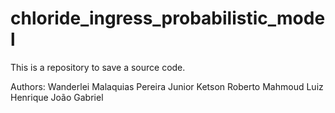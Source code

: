 # chloride_ingress_probabilistic_model

This is a repository to save a source code.

Authors:
Wanderlei Malaquias Pereira Junior
Ketson Roberto
Mahmoud
Luiz Henrique
João Gabriel
